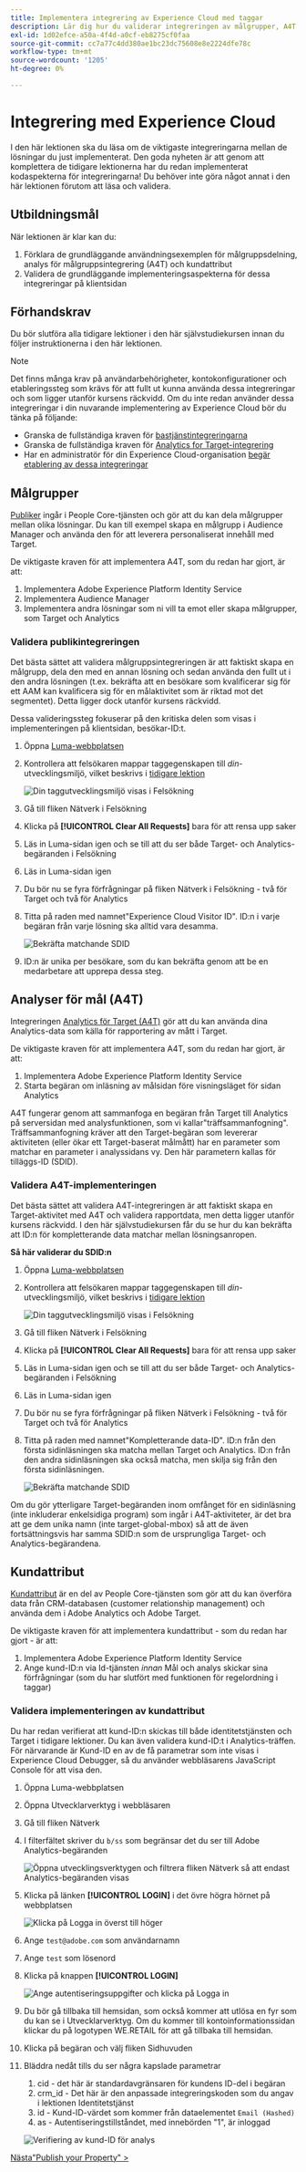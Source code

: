 ```yaml
---
title: Implementera integrering av Experience Cloud med taggar
description: Lär dig hur du validerar integreringen av målgrupper, A4T och kundattribut i din Adobe Experience Cloud-implementering. Den här lektionen är en del av självstudiekursen Implementera Experience Cloud på webbplatser.
exl-id: 1d02efce-a50a-4f4d-a0cf-eb8275cf0faa
source-git-commit: cc7a77c4dd380ae1bc23dc75608e8e2224dfe78c
workflow-type: tm+mt
source-wordcount: '1205'
ht-degree: 0%

---
```


# Integrering med Experience Cloud

I den här lektionen ska du läsa om de viktigaste integreringarna mellan de lösningar du just implementerat. Den goda nyheten är att genom att komplettera de tidigare lektionerna har du redan implementerat kodaspekterna för integreringarna! Du behöver inte göra något annat i den här lektionen förutom att läsa och validera.

## Utbildningsmål

När lektionen är klar kan du:

1. Förklara de grundläggande användningsexemplen för målgruppsdelning, analys för målgruppsintegrering (A4T) och kundattribut
1. Validera de grundläggande implementeringsaspekterna för dessa integreringar på klientsidan

## Förhandskrav

Du bör slutföra alla tidigare lektioner i den här självstudiekursen innan du följer instruktionerna i den här lektionen.

>[!NOTE]
>
>Det finns många krav på användarbehörigheter, kontokonfigurationer och etableringssteg som krävs för att fullt ut kunna använda dessa integreringar och som ligger utanför kursens räckvidd. Om du inte redan använder dessa integreringar i din nuvarande implementering av Experience Cloud bör du tänka på följande:
>
>* Granska de fullständiga kraven för [bastjänstintegreringarna](https://experienceleague.adobe.com/docs/core-services/interface/about-core-services/core-services.html)
>* Granska de fullständiga kraven för [Analytics for Target-integrering](https://experienceleague.adobe.com/docs/target/using/integrate/a4t/before-implement.html)
>* Har en administratör för din Experience Cloud-organisation [begär etablering av dessa integreringar](https://www.adobe.com/go/audiences)

## Målgrupper

[Publiker](https://experienceleague.adobe.com/docs/core-services/interface/audiences/audience-library.html) ingår i People Core-tjänsten och gör att du kan dela målgrupper mellan olika lösningar. Du kan till exempel skapa en målgrupp i Audience Manager och använda den för att leverera personaliserat innehåll med Target.

De viktigaste kraven för att implementera A4T, som du redan har gjort, är att:

1. Implementera Adobe Experience Platform Identity Service
1. Implementera Audience Manager
1. Implementera andra lösningar som ni vill ta emot eller skapa målgrupper, som Target och Analytics

### Validera publikintegreringen

Det bästa sättet att validera målgruppsintegreringen är att faktiskt skapa en målgrupp, dela den med en annan lösning och sedan använda den fullt ut i den andra lösningen (t.ex. bekräfta att en besökare som kvalificerar sig för ett AAM kan kvalificera sig för en målaktivitet som är riktad mot det segmentet). Detta ligger dock utanför kursens räckvidd.

Dessa valideringssteg fokuserar på den kritiska delen som visas i implementeringen på klientsidan, besökar-ID:t.

1. Öppna [Luma-webbplatsen](https://luma.enablementadobe.com/content/luma/us/en.html)

1. Kontrollera att felsökaren mappar taggegenskapen till *din*-utvecklingsmiljö, vilket beskrivs i [tidigare lektion](switch-environments.md)

   ![Din taggutvecklingsmiljö visas i Felsökning](images/switchEnvironments-debuggerOnWeRetail.png)

1. Gå till fliken Nätverk i Felsökning

1. Klicka på **[!UICONTROL Clear All Requests]** bara för att rensa upp saker

1. Läs in Luma-sidan igen och se till att du ser både Target- och Analytics-begäranden i Felsökning

1. Läs in Luma-sidan igen

1. Du bör nu se fyra förfrågningar på fliken Nätverk i Felsökning - två för Target och två för Analytics

1. Titta på raden med namnet&quot;Experience Cloud Visitor ID&quot;. ID:n i varje begäran från varje lösning ska alltid vara desamma.

   ![Bekräfta matchande SDID](images/integrations-matchingECIDs.png)

1. ID:n är unika per besökare, som du kan bekräfta genom att be en medarbetare att upprepa dessa steg.

## Analyser för mål (A4T)

Integreringen [Analytics för Target (A4T)](https://experienceleague.adobe.com/docs/target/using/integrate/a4t/a4t.html) gör att du kan använda dina Analytics-data som källa för rapportering av mått i Target.

De viktigaste kraven för att implementera A4T, som du redan har gjort, är att:

1. Implementera Adobe Experience Platform Identity Service
1. Starta begäran om inläsning av målsidan före visningsläget för sidan Analytics

A4T fungerar genom att sammanfoga en begäran från Target till Analytics på serversidan med analysfunktionen, som vi kallar&quot;träffsammanfogning&quot;.  Träffsammanfogning kräver att den Target-begäran som levererar aktiviteten (eller ökar ett Target-baserat målmått) har en parameter som matchar en parameter i analyssidans vy. Den här parametern kallas för tilläggs-ID (SDID).

### Validera A4T-implementeringen

Det bästa sättet att validera A4T-integreringen är att faktiskt skapa en Target-aktivitet med A4T och validera rapportdata, men detta ligger utanför kursens räckvidd. I den här självstudiekursen får du se hur du kan bekräfta att ID:n för kompletterande data matchar mellan lösningsanropen.

**Så här validerar du SDID:n**

1. Öppna [Luma-webbplatsen](https://luma.enablementadobe.com/content/luma/us/en.html)

1. Kontrollera att felsökaren mappar taggegenskapen till *din*-utvecklingsmiljö, vilket beskrivs i [tidigare lektion](switch-environments.md)

   ![Din taggutvecklingsmiljö visas i Felsökning](images/switchEnvironments-debuggerOnWeRetail.png)

1. Gå till fliken Nätverk i Felsökning

1. Klicka på **[!UICONTROL Clear All Requests]** bara för att rensa upp saker

1. Läs in Luma-sidan igen och se till att du ser både Target- och Analytics-begäranden i Felsökning

1. Läs in Luma-sidan igen

1. Du bör nu se fyra förfrågningar på fliken Nätverk i Felsökning - två för Target och två för Analytics

1. Titta på raden med namnet&quot;Kompletterande data-ID&quot;. ID:n från den första sidinläsningen ska matcha mellan Target och Analytics. ID:n från den andra sidinläsningen ska också matcha, men skilja sig från den första sidinläsningen.

   ![Bekräfta matchande SDID](images/integrations-matchingSDIDs.png)

Om du gör ytterligare Target-begäranden inom omfånget för en sidinläsning (inte inkluderar enkelsidiga program) som ingår i A4T-aktiviteter, är det bra att ge dem unika namn (inte target-global-mbox) så att de även fortsättningsvis har samma SDID:n som de ursprungliga Target- och Analytics-begärandena.

## Kundattribut

[Kundattribut](https://experienceleague.adobe.com/docs/core-services/interface/customer-attributes/attributes.html) är en del av People Core-tjänsten som gör att du kan överföra data från CRM-databasen (customer relationship management) och använda dem i Adobe Analytics och Adobe Target.

De viktigaste kraven för att implementera kundattribut - som du redan har gjort - är att:

1. Implementera Adobe Experience Platform Identity Service
1. Ange kund-ID:n via Id-tjänsten *innan* Mål och analys skickar sina förfrågningar (som du har slutfört med funktionen för regelordning i taggar)

### Validera implementeringen av kundattribut

Du har redan verifierat att kund-ID:n skickas till både identitetstjänsten och Target i tidigare lektioner. Du kan även validera kund-ID:t i Analytics-träffen.
För närvarande är Kund-ID en av de få parametrar som inte visas i Experience Cloud Debugger, så du använder webbläsarens JavaScript Console för att visa den.

1. Öppna Luma-webbplatsen
1. Öppna Utvecklarverktyg i webbläsaren
1. Gå till fliken Nätverk
1. I filterfältet skriver du `b/ss` som begränsar det du ser till Adobe Analytics-begäranden

   ![Öppna utvecklingsverktygen och filtrera fliken Nätverk så att endast Analytics-begäranden visas](images/aam-openTheJSConsole.png)

1. Klicka på länken **[!UICONTROL LOGIN]** i det övre högra hörnet på webbplatsen

   ![Klicka på Logga in överst till höger](images/idservice-loginNav.png)

1. Ange `test@adobe.com` som användarnamn
1. Ange `test` som lösenord
1. Klicka på knappen **[!UICONTROL LOGIN]**

   ![Ange autentiseringsuppgifter och klicka på Logga in](images/idservice-login.png)

1. Du bör gå tillbaka till hemsidan, som också kommer att utlösa en fyr som du kan se i Utvecklarverktyg. Om du kommer till kontoinformationssidan klickar du på logotypen WE.RETAIL för att gå tillbaka till hemsidan.
1. Klicka på begäran och välj fliken Sidhuvuden
1. Bläddra nedåt tills du ser några kapslade parametrar
   1. cid - det här är standardavgränsaren för kundens ID-del i begäran
   1. crm_id - Det här är den anpassade integreringskoden som du angav i lektionen Identitetstjänst
   1. id - Kund-ID-värdet som kommer från dataelementet `Email (Hashed)`
   1. as - Autentiseringstillståndet, med innebörden &quot;1&quot;, är inloggad

   ![Verifiering av kund-ID för analys](images/integrations-analyticsCustomerIDValidation.png)

[Nästa&quot;Publish your Property&quot; >](publish.md)
